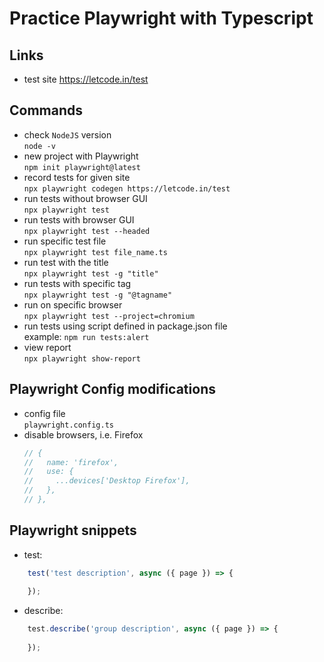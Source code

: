 # Practice Playwright with Typescript

## Links
- test site https://letcode.in/test  

## Commands
- check `NodeJS` version  
`node -v`
- new project with Playwright  
`npm init playwright@latest`
- record tests for given site  
`npx playwright codegen https://letcode.in/test`
- run tests without browser GUI  
`npx playwright test`
- run tests with browser GUI  
`npx playwright test --headed`
- run specific test file  
`npx playwright test file_name.ts`
- run test with the title  
`npx playwright test -g "title"`
- run tests with specific tag  
`npx playwright test -g "@tagname"`
- run on specific browser  
`npx playwright test --project=chromium`
- run tests using script defined in package.json file  
example: `npm run tests:alert`
- view report  
`npx playwright show-report`

## Playwright Config modifications
- config file   
`playwright.config.ts`
- disable browsers, i.e. Firefox  
    ```javascript
    // {
    //   name: 'firefox',
    //   use: {
    //     ...devices['Desktop Firefox'],
    //   },
    // },
    ```
## Playwright snippets
- test:
```javascript
    test('test description', async ({ page }) => {
  
    });
  ```
- describe:
```javascript
    test.describe('group description', async ({ page }) => {
  
    });
  ```
